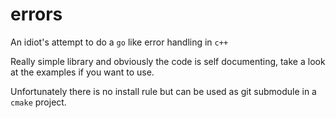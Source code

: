 # errors

An idiot's attempt to do a `go` like error handling in `c++`

Really simple library and obviously the code is self documenting, take a look at the examples if you want to use.

Unfortunately there is no install rule but can be used as git submodule in a `cmake` project.